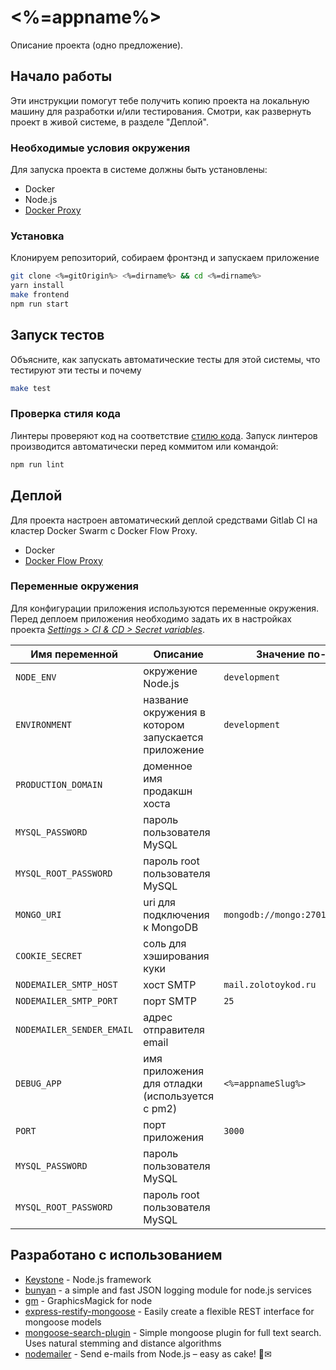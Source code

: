# <%=appname%>

Описание проекта (одно предложение).

## Начало работы

Эти инструкции помогут тебе получить копию проекта на локальную машину для разработки и/или тестирования. Смотри, как развернуть проект в живой системе, в разделе "Деплой".

### Необходимые условия окружения

Для запуска проекта в системе должны быть установлены:

- Docker
- Node.js
- [Docker Proxy](http://git.zolotoykod.ru/zk/docker-proxy-letsencrypt)

### Установка

Клонируем репозиторий, собираем фронтэнд и запускаем приложение

```bash
git clone <%=gitOrigin%> <%=dirname%> && cd <%=dirname%>
yarn install
make frontend
npm run start
```

## Запуск тестов

Объясните, как запускать автоматические тесты для этой системы, что тестируют эти тесты и почему

```bash
make test
```

### Проверка стиля кода

Линтеры проверяют код на соответствие [стилю кода](http://git.zolotoykod.ru/zk/developer-guide/blob/master/1-standards/readme.md).
Запуск линтеров производится автоматически перед коммитом или командой:

```bash
npm run lint
```

## Деплой

Для проекта настроен автоматический деплой средствами Gitlab CI на кластер Docker Swarm с Docker Flow Proxy.

- Docker
- [Docker Flow Proxy](http://git.zolotoykod.ru/zk/docker-proxy-letsencrypt)

### Переменные окружения

Для конфигурации приложения используются переменные окружения. Перед деплоем приложения необходимо задать их в настройках проекта *[Settings > CI & CD > Secret variables](http://git.zolotoykod.ru/help/ci/variables/README#secret-variables)*.

Имя переменной | Описание | Значение по-умолчанию | Пример
--- | --- | --- | ---
`NODE_ENV` | окружение Node.js | `development` | `production` 
`ENVIRONMENT` | название окружения в котором запускается приложение | `development` | `(development|staging|production)`
`PRODUCTION_DOMAIN` | доменное имя продакшн хоста | |<% if (stack === 'bitrix') { %>
`MYSQL_PASSWORD` | пароль пользователя MySQL | |
`MYSQL_ROOT_PASSWORD` | пароль root пользователя MySQL | |<% } else if (stack === 'node') { %>
`MONGO_URI` | uri для подключения к MongoDB | `mongodb://mongo:27017/<%=appnameSlug%>` |
`COOKIE_SECRET` | соль для хэширования куки | | `8626276f99834111d7670f359994eb46c10590c0881a4e6cf923a4fbf7e5a095cd3ddfd7d3d0a3af083bc4ddf31d404c06e065a6e56fa882f104e880b405bb9f`
`NODEMAILER_SMTP_HOST` | хост SMTP | `mail.zolotoykod.ru` |
`NODEMAILER_SMTP_PORT` | порт SMTP | `25` |
`NODEMAILER_SENDER_EMAIL` | адрес отправителя email | | `noreply@yourdomain.ru`
`DEBUG_APP` | имя приложения для отладки (используется с pm2) | `<%=appnameSlug%>` |
`PORT` | порт приложения | `3000` |<% } else if (stack === 'web') { %>
`MYSQL_PASSWORD` | пароль пользователя MySQL | |
`MYSQL_ROOT_PASSWORD` | пароль root пользователя MySQL | |

## Разработано с использованием

* [Keystone](http://keystonejs.com/) - Node.js framework
* [bunyan](https://github.com/trentm/node-bunyan) - a simple and fast JSON logging module for node.js services
* [gm](https://github.com/aheckmann/gm) - GraphicsMagick for node
* [express-restify-mongoose](https://florianholzapfel.github.io/express-restify-mongoose/) - Easily create a flexible REST interface for mongoose models
* [mongoose-search-plugin](https://github.com/pavelvlasov/mongoose-search-plugin) - Simple mongoose plugin for full text search. Uses natural stemming and distance algorithms
* [nodemailer](http://nodemailer.com/) - Send e-mails from Node.js – easy as cake! 🍰✉
